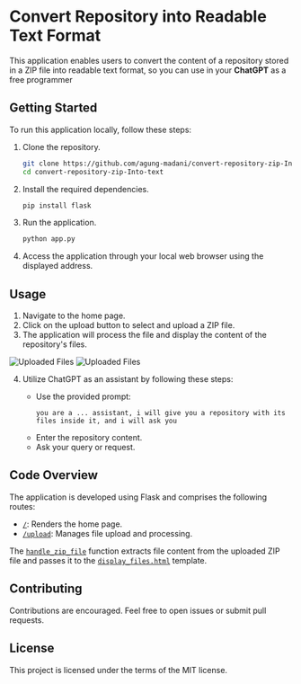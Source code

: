 
# Convert Repository into Readable Text Format

This application enables users to convert the content of a repository stored in a ZIP file into readable text format, so you can use in your **ChatGPT** as a free programmer

## Getting Started

To run this application locally, follow these steps:

1. Clone the repository.
   ```bash
   git clone https://github.com/agung-madani/convert-repository-zip-Into-text.git
   cd convert-repository-zip-Into-text
   ```

2. Install the required dependencies.
   ```bash
   pip install flask
   ```

3. Run the application.
   ```bash
   python app.py
   ```

4. Access the application through your local web browser using the displayed address.

## Usage

1. Navigate to the home page.
2. Click on the upload button to select and upload a ZIP file.
3. The application will process the file and display the content of the repository's files.

![Uploaded Files](https://github.com/agung-madani/convert-repository-zip-Into-text/assets/121701309/f1ccb0a3-fd24-4563-80bf-e08d30dbe9bb)
![Uploaded Files](https://github.com/agung-madani/convert-repository-zip-Into-text/assets/121701309/1e3024ef-76bc-4783-a1c7-5a2b4b09d3bb)

4. Utilize ChatGPT as an assistant by following these steps:

   * Use the provided prompt:
      ```text
      you are a ... assistant, i will give you a repository with its files inside it, and i will ask you
      ```
   * Enter the repository content.
   * Ask your query or request.

## Code Overview

The application is developed using Flask and comprises the following routes:

- [`/`](../../../z:/python/convertRepoIntoText/app.py): Renders the home page.
- [`/upload`](../../../z:/python/convertRepoIntoText/app.py): Manages file upload and processing.

The [`handle_zip_file`](../../../z:/python/convertRepoIntoText/app.py) function extracts file content from the uploaded ZIP file and passes it to the [`display_files.html`](../../../z:/python/convertRepoIntoText/templates/display_files.html) template.

## Contributing

Contributions are encouraged. Feel free to open issues or submit pull requests.

## License

This project is licensed under the terms of the MIT license.
